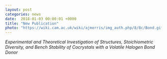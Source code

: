 ```yaml
---                                                                                                                                                                                      
layout: post                                                                                                                                                                             
categories: news
date:  2018-01-03 00:00:01 +0000                                                                                                                                                         
title: "New Publication"
photo: "https://wiki.cam.ac.uk/wiki/ajmorris/img_auth.php/8/8c/Bond.gif" 
---                                                                                                                                                                                      
```

                                                                                                                                                                                         
                                                                                                                                                                                         

*Experimental and Theoretical Investigation of Structures, Stoichiometric Diversity, and Bench Stability of Cocrystals with a Volatile Halogen Bond Donor*
